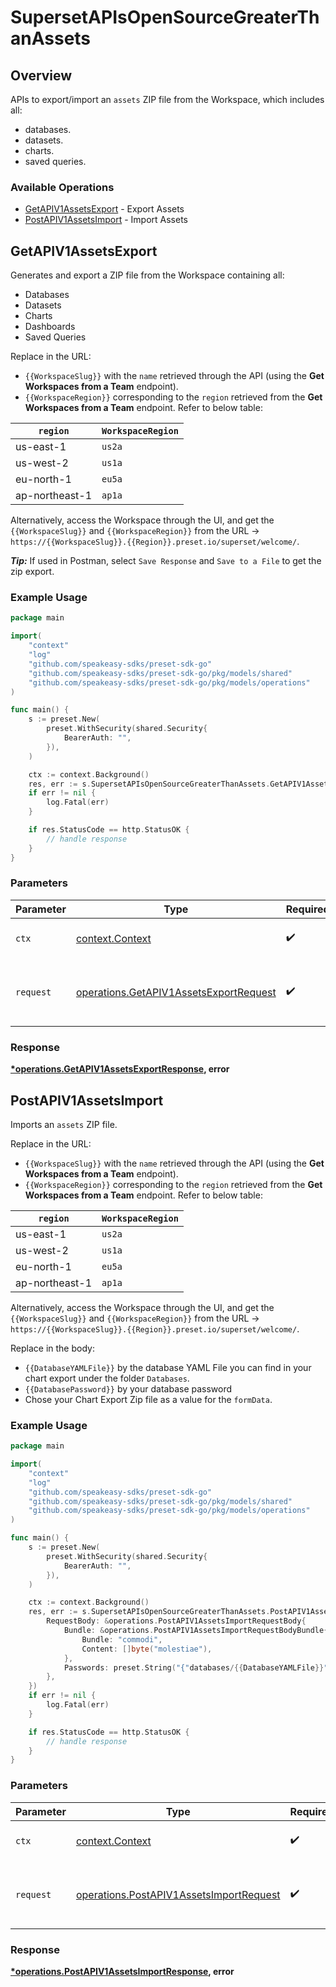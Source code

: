 # SupersetAPIsOpenSourceGreaterThanAssets

## Overview

APIs to export/import an `assets` ZIP file from the Workspace, which includes all:

*   databases.
*   datasets.
*   charts.
*   saved queries.

### Available Operations

* [GetAPIV1AssetsExport](#getapiv1assetsexport) - Export Assets
* [PostAPIV1AssetsImport](#postapiv1assetsimport) - Import Assets

## GetAPIV1AssetsExport

Generates and export a ZIP file from the Workspace containing all:

*   Databases
*   Datasets
*   Charts
*   Dashboards
*   Saved Queries
    

Replace in the URL:

*   `{{WorkspaceSlug}}` with the `name` retrieved through the API (using the **Get Workspaces from a Team** endpoint).
*   `{{WorkspaceRegion}}` corresponding to the `region` retrieved from the **Get Workspaces from a Team** endpoint. Refer to below table:
    

| **`region`** | **`WorkspaceRegion`** |
| --- | --- |
| us-east-1 | `us2a` |
| us-west-2 | `us1a` |
| eu-north-1 | `eu5a` |
| ap-northeast-1 | `ap1a` |

Alternatively, access the Workspace through the UI, and get the `{{WorkspaceSlug}}` and `{{WorkspaceRegion}}` from the URL -> `https://{{WorkspaceSlug}}.{{Region}}.preset.io/superset/welcome/`.

***Tip:*** If used in Postman, select `Save Response` and `Save to a File` to get the zip export.

### Example Usage

```go
package main

import(
	"context"
	"log"
	"github.com/speakeasy-sdks/preset-sdk-go"
	"github.com/speakeasy-sdks/preset-sdk-go/pkg/models/shared"
	"github.com/speakeasy-sdks/preset-sdk-go/pkg/models/operations"
)

func main() {
    s := preset.New(
        preset.WithSecurity(shared.Security{
            BearerAuth: "",
        }),
    )

    ctx := context.Background()
    res, err := s.SupersetAPIsOpenSourceGreaterThanAssets.GetAPIV1AssetsExport(ctx, operations.GetAPIV1AssetsExportRequest{})
    if err != nil {
        log.Fatal(err)
    }

    if res.StatusCode == http.StatusOK {
        // handle response
    }
}
```

### Parameters

| Parameter                                                                                        | Type                                                                                             | Required                                                                                         | Description                                                                                      |
| ------------------------------------------------------------------------------------------------ | ------------------------------------------------------------------------------------------------ | ------------------------------------------------------------------------------------------------ | ------------------------------------------------------------------------------------------------ |
| `ctx`                                                                                            | [context.Context](https://pkg.go.dev/context#Context)                                            | :heavy_check_mark:                                                                               | The context to use for the request.                                                              |
| `request`                                                                                        | [operations.GetAPIV1AssetsExportRequest](../../models/operations/getapiv1assetsexportrequest.md) | :heavy_check_mark:                                                                               | The request object to use for the request.                                                       |


### Response

**[*operations.GetAPIV1AssetsExportResponse](../../models/operations/getapiv1assetsexportresponse.md), error**


## PostAPIV1AssetsImport

Imports an `assets` ZIP file.

Replace in the URL:

*   `{{WorkspaceSlug}}` with the `name` retrieved through the API (using the **Get Workspaces from a Team** endpoint).
*   `{{WorkspaceRegion}}` corresponding to the `region` retrieved from the **Get Workspaces from a Team** endpoint. Refer to below table:
    

| **`region`** | **`WorkspaceRegion`** |
| --- | --- |
| us-east-1 | `us2a` |
| us-west-2 | `us1a` |
| eu-north-1 | `eu5a` |
| ap-northeast-1 | `ap1a` |

Alternatively, access the Workspace through the UI, and get the `{{WorkspaceSlug}}` and `{{WorkspaceRegion}}` from the URL -> `https://{{WorkspaceSlug}}.{{Region}}.preset.io/superset/welcome/`.

Replace in the body:

*   `{{DatabaseYAMLFile}}` by the database YAML File you can find in your chart export under the folder `Databases`.
*   `{{DatabasePassword}}` by your database password
*   Chose your Chart Export Zip file as a value for the `formData`.

### Example Usage

```go
package main

import(
	"context"
	"log"
	"github.com/speakeasy-sdks/preset-sdk-go"
	"github.com/speakeasy-sdks/preset-sdk-go/pkg/models/shared"
	"github.com/speakeasy-sdks/preset-sdk-go/pkg/models/operations"
)

func main() {
    s := preset.New(
        preset.WithSecurity(shared.Security{
            BearerAuth: "",
        }),
    )

    ctx := context.Background()
    res, err := s.SupersetAPIsOpenSourceGreaterThanAssets.PostAPIV1AssetsImport(ctx, operations.PostAPIV1AssetsImportRequest{
        RequestBody: &operations.PostAPIV1AssetsImportRequestBody{
            Bundle: &operations.PostAPIV1AssetsImportRequestBodyBundle{
                Bundle: "commodi",
                Content: []byte("molestiae"),
            },
            Passwords: preset.String("{"databases/{{DatabaseYAMLFile}}": "{{DatabasePassword}}"}"),
        },
    })
    if err != nil {
        log.Fatal(err)
    }

    if res.StatusCode == http.StatusOK {
        // handle response
    }
}
```

### Parameters

| Parameter                                                                                          | Type                                                                                               | Required                                                                                           | Description                                                                                        |
| -------------------------------------------------------------------------------------------------- | -------------------------------------------------------------------------------------------------- | -------------------------------------------------------------------------------------------------- | -------------------------------------------------------------------------------------------------- |
| `ctx`                                                                                              | [context.Context](https://pkg.go.dev/context#Context)                                              | :heavy_check_mark:                                                                                 | The context to use for the request.                                                                |
| `request`                                                                                          | [operations.PostAPIV1AssetsImportRequest](../../models/operations/postapiv1assetsimportrequest.md) | :heavy_check_mark:                                                                                 | The request object to use for the request.                                                         |


### Response

**[*operations.PostAPIV1AssetsImportResponse](../../models/operations/postapiv1assetsimportresponse.md), error**

